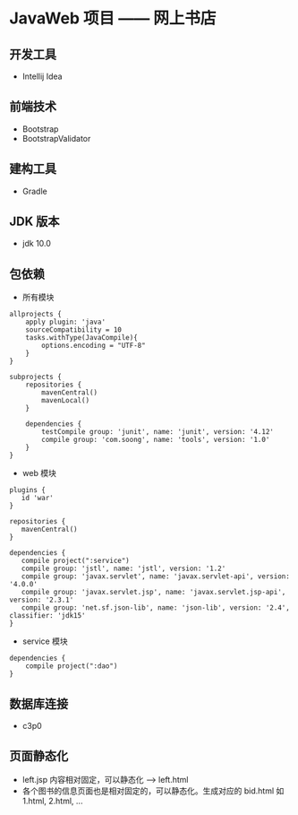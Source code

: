 # JavaWeb 项目 —— 网上书店

## 开发工具
* Intellij Idea

## 前端技术
* Bootstrap
* BootstrapValidator

## 建构工具
* Gradle

## JDK 版本
* jdk 10.0

## 包依赖
* 所有模块
```
allprojects {
    apply plugin: 'java'
    sourceCompatibility = 10
    tasks.withType(JavaCompile){
        options.encoding = "UTF-8"
    }
}

subprojects {
    repositories {
        mavenCentral()
        mavenLocal()
    }

    dependencies {
        testCompile group: 'junit', name: 'junit', version: '4.12'
        compile group: 'com.soong', name: 'tools', version: '1.0'
    }
}
```
* web 模块
  
 ```
plugins {
    id 'war'
}

repositories {
    mavenCentral()
}

dependencies {
    compile project(":service")
    compile group: 'jstl', name: 'jstl', version: '1.2'
    compile group: 'javax.servlet', name: 'javax.servlet-api', version: '4.0.0'
    compile group: 'javax.servlet.jsp', name: 'javax.servlet.jsp-api', version: '2.3.1'
    compile group: 'net.sf.json-lib', name: 'json-lib', version: '2.4', classifier: 'jdk15'
}
```
* service 模块
```
dependencies {
    compile project(":dao")
}
```
## 数据库连接
* c3p0
## 页面静态化
* left.jsp 内容相对固定，可以静态化 --> left.html
* 各个图书的信息页面也是相对固定的，可以静态化。生成对应的 bid.html 如 1.html, 2.html, ...

